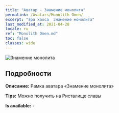 ```yaml
---
title: "Аватар - Знамение монолита"
permalink: /Avatars/Monolith Omen/
excerpt: "Эра хаоса  Знамение монолита"
last_modified_at: 2021-04-28
locale: ru
ref: "Monolith Omen.md"
toc: false
classes: wide
---
```

 ![Знамение монолита](/images/a/avatarFrame_85.png)

## Подробности

 **Описание:** Рамка аватара «Знамение монолита» 

 **Tips:** Можно получить на Ристалище славы 

 **Is available:**  - 

